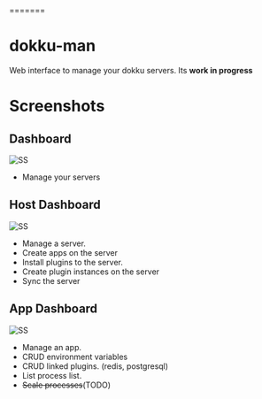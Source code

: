 =======
# dokku-man
Web interface to manage your dokku servers. Its **work in progress**


# Screenshots

## Dashboard
![SS](http://i.imgur.com/pUH0X4U.png)

* Manage your servers

## Host Dashboard
![SS](http://i.imgur.com/TCuSjDS.jpg)

* Manage a server. 
* Create apps on the server
* Install plugins to the server.
* Create plugin instances on the server
* Sync the server


## App Dashboard
![SS](http://i.imgur.com/FZA4Wly.jpg)

* Manage an app. 
* CRUD environment variables
* CRUD linked plugins. (redis, postgresql)
* List process list.
* ~~Scale processes~~(TODO)
